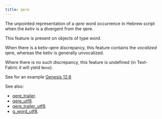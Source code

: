 ```yaml
---
title: qere
---
```


The unpointed representation of a *qere* word occurrence in Hebrew script when the *ketiv* is a divergent from the qere.

This feature is present on objects of type *word*.

When there is a ketiv-qere discrepancy, this feature contains the *vocalized* qere, whereas the ketiv is generally unvocalized.

Where there is no such discrepancy, this feature is undefined (in Text-Fabric it will yield `None`).

See for an example [Genesis 12:8](https://shebanq.ancient-data.org/hebrew/text?book=Genesis&chapter=12&verse=8&tp=txt_p)

See also:

* [qere_trailer](qere_trailer). 
* [qere_utf8](qere_utf8). 
* [qere_trailer_utf8](qere_trailer_utf8). 
* [g_word_utf8](g_word_utf8). 
